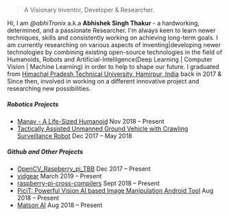 
> A Visionary Inventor, Developer & Researcher.

Hi, I am *@abhiTronix* a.k.a **Abhishek Singh Thakur** - a hardworking, determined, and a passionate Researcher. I'm always keen to learn newer techniques, skills and consistently working on achieving long-term goals. I am currently researching on various aspects of inventing|developing newer technologies by combining existing open-source technologies in the field of Humanoids, Robots and Artificial-Intelligence(Deep Learning | Computer Vision | Machine Learning) in order to help to shape our future. I graduated from [Himachal Pradesh Technical University, Hamirpur, India](http://www.himtu.ac.in/) back in 2017 & Since then, involved in working on a different innovative project and researching new possibilities.


##### Robotics Projects  

- [Manav - A Life-Sized Humanoid](https://abhitronix.github.io/archive/?tag=Humanoid) Nov 2018 – Present
- [Tactically Assisted Unmanned Ground Vehicle with Crawling Surveillance Robot](https://sites.google.com/view/taugv-csr/home) Dec 2017 – May 2018

##### Github and Other Projects  

- [OpenCV_Raspberry_pi_TBB](https://github.com/abhiTronix/OpenCV_Raspberry_pi_TBB) Dec 2017 – Present
- [vidgear](https://github.com/abhiTronix/vidgear) March 2019 – Present
- [raspberry-pi-cross-compilers](https://github.com/abhiTronix/raspberry-pi-cross-compilers) Sept 2018 – Present
- [PiciT: Powerful Vision AI based Image Manipulation Android Tool](https://picitpro.wordpress.com/) Aug 2018 – Present
- [Matson AI](https://sites.google.com/view/matson-ai/home) Aug 2018 – Present
